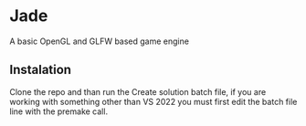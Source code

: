 # Jade

A basic OpenGL and GLFW based game engine

## Instalation

Clone the repo and than run the Create solution batch file, if you are working with something other than VS 2022 you must first edit the batch file line with the premake call.
